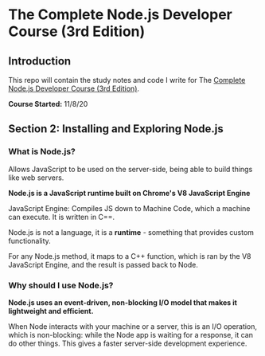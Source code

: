 # The Complete Node.js Developer Course (3rd Edition) 

## Introduction

This repo will contain the study notes and code I write for The [Complete Node.js Developer Course (3rd Edition)](https://www.udemy.com/course/the-complete-nodejs-developer-course-2).

**Course Started:** 11/8/20

## Section 2: Installing and Exploring Node.js

### What is Node.js?

Allows JavaScript to be used on the server-side, being able to build things like web servers.

**Node.js is a JavaScript runtime built on Chrome's V8 JavaScript Engine** 

JavaScript Engine: Compiles JS down to Machine Code, which a machine can execute. It is written in C==.

Node.js is not a language, it is a **runtime** - something that provides custom functionality.

For any Node.js method, it maps to a C++ function, which is ran by the V8 JavaScript Engine, and the result is passed back to Node. 

### Why should I use Node.js?

**Node.js uses an event-driven, non-blocking I/O model that makes it lightweight and efficient.**

When Node interacts with your machine or a server, this is an I/O operation, which is non-blocking: while the Node app is waiting for a response, it can do other things. This gives a faster server-side development experience.